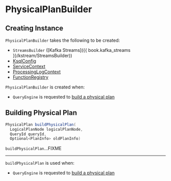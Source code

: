 # PhysicalPlanBuilder

## Creating Instance

`PhysicalPlanBuilder` takes the following to be created:

* <span id="builder"> `StreamsBuilder` ([Kafka Streams]({{ book.kafka_streams }}/kstream/StreamsBuilder))
* <span id="ksqlConfig"> [KsqlConfig](KsqlConfig.md)
* <span id="serviceContext"> [ServiceContext](ServiceContext.md)
* <span id="processingLogContext"> [ProcessingLogContext](monitoring/ProcessingLogContext.md)
* <span id="functionRegistry"> [FunctionRegistry](FunctionRegistry.md)

`PhysicalPlanBuilder` is created when:

* `QueryEngine` is requested to [build a physical plan](QueryEngine.md#buildPhysicalPlan)

## <span id="buildPhysicalPlan"> Building Physical Plan

```java
PhysicalPlan buildPhysicalPlan(
  LogicalPlanNode logicalPlanNode,
  QueryId queryId,
  Optional<PlanInfo> oldPlanInfo)
```

`buildPhysicalPlan`...FIXME

---

`buildPhysicalPlan` is used when:

* `QueryEngine` is requested to [build a physical plan](QueryEngine.md#buildPhysicalPlan)
